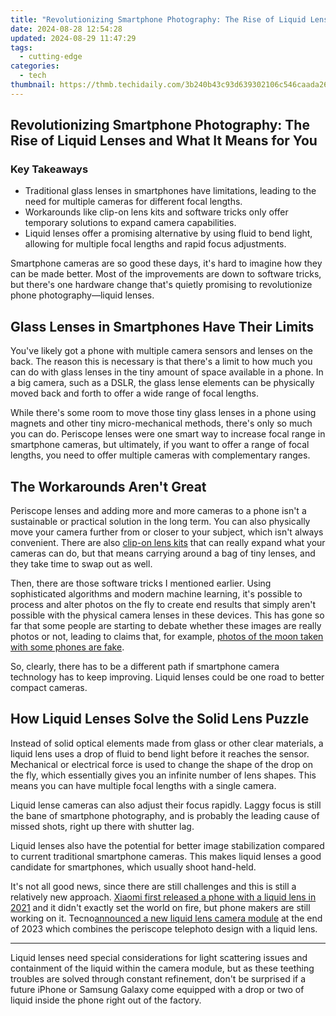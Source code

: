 ```yaml
---
title: "Revolutionizing Smartphone Photography: The Rise of Liquid Lenses and What It Means for You"
date: 2024-08-28 12:54:28
updated: 2024-08-29 11:47:29
tags:
  - cutting-edge
categories:
  - tech
thumbnail: https://thmb.techidaily.com/3b240b43c93d639302106c546caada2668474e961bc69741ec2bb6713c7a134f.jpg
---
```


## Revolutionizing Smartphone Photography: The Rise of Liquid Lenses and What It Means for You

### Key Takeaways

* Traditional glass lenses in smartphones have limitations, leading to the need for multiple cameras for different focal lengths.
* Workarounds like clip-on lens kits and software tricks only offer temporary solutions to expand camera capabilities.
* Liquid lenses offer a promising alternative by using fluid to bend light, allowing for multiple focal lengths and rapid focus adjustments.

 Smartphone cameras are so good these days, it's hard to imagine how they can be made better. Most of the improvements are down to software tricks, but there's one hardware change that's quietly promising to revolutionize phone photography—liquid lenses.

##  Glass Lenses in Smartphones Have Their Limits

 You've likely got a phone with multiple camera sensors and lenses on the back. The reason this is necessary is that there's a limit to how much you can do with glass lenses in the tiny amount of space available in a phone. In a big camera, such as a DSLR, the glass lense elements can be physically moved back and forth to offer a wide range of focal lengths.

 While there's some room to move those tiny glass lenses in a phone using magnets and other tiny micro-mechanical methods, there's only so much you can do. Periscope lenses were one smart way to increase focal range in smartphone cameras, but ultimately, if you want to offer a range of focal lengths, you need to offer multiple cameras with complementary ranges.

##  The Workarounds Aren't Great

 Periscope lenses and adding more and more cameras to a phone isn't a sustainable or practical solution in the long term. You can also physically move your camera further from or closer to your subject, which isn't always convenient. There are also [clip-on lens kits](https://extra-information.techidaily.com/the-food-filmmakers-blueprint-techniques-and-tricks/) that can really expand what your cameras can do, but that means carrying around a bag of tiny lenses, and they take time to swap out as well.

 Then, there are those software tricks I mentioned earlier. Using sophisticated algorithms and modern machine learning, it's possible to process and alter photos on the fly to create end results that simply aren't possible with the physical camera lenses in these devices. This has gone so far that some people are starting to debate whether these images are really photos or not, leading to claims that, for example, [photos of the moon taken with some phones are fake](https://youtube-tips.techidaily.com/24-enriching-youtube-content-with-improved-sound-quality/).

 So, clearly, there has to be a different path if smartphone camera technology has to keep improving. Liquid lenses could be one road to better compact cameras.

##  How Liquid Lenses Solve the Solid Lens Puzzle

 Instead of solid optical elements made from glass or other clear materials, a liquid lens uses a drop of fluid to bend light before it reaches the sensor. Mechanical or electrical force is used to change the shape of the drop on the fly, which essentially gives you an infinite number of lens shapes. This means you can have multiple focal lengths with a single camera.

 Liquid lense cameras can also adjust their focus rapidly. Laggy focus is still the bane of smartphone photography, and is probably the leading cause of missed shots, right up there with shutter lag.

 Liquid lenses also have the potential for better image stabilization compared to current traditional smartphone cameras. This makes liquid lenses a good candidate for smartphones, which usually shoot hand-held.

 It's not all good news, since there are still challenges and this is still a relatively new approach. [Xiaomi first released a phone with a liquid lens in 2021](https://petapixel.com/2021/03/30/the-first-smartphone-to-use-a-liquid-lens-is-the-xiaomi-mi-mix-fold/) and it didn't exactly set the world on fire, but phone makers are still working on it. Tecno[announced a new liquid lens camera module](https://www.forbes.com/sites/bensin/2023/12/08/tecno-teases-variable-aperture-and-liquid-lens-for-its-upcoming-phones/?sh=596e41c03c98) at the end of 2023 which combines the periscope telephoto design with a liquid lens.

---

 Liquid lenses need special considerations for light scattering issues and containment of the liquid within the camera module, but as these teething troubles are solved through constant refinement, don't be surprised if a future iPhone or Samsung Galaxy come equipped with a drop or two of liquid inside the phone right out of the factory.

<ins class="adsbygoogle"
     style="display:block"
     data-ad-format="autorelaxed"
     data-ad-client="ca-pub-7571918770474297"
     data-ad-slot="1223367746"></ins>



<ins class="adsbygoogle"
     style="display:block"
     data-ad-client="ca-pub-7571918770474297"
     data-ad-slot="8358498916"
     data-ad-format="auto"
     data-full-width-responsive="true"></ins>

